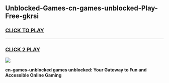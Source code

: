 
## Unblocked-Games-cn-games-unblocked-Play-Free-gkrsi
<h3>
<a href="https://premium76.site?title=cn-games-unblocked&ref=21A">CLICK TO PLAY</a></h3>
<hr>

<h3>
<a href="https://premium76.site?title=cn-games-unblocked&ref=21A">CLICK 2 PLAY</a>
  
</h3>

<a href="https://premium76.site?title=cn-games-unblocked&ref=21A"><img src="https://clearcache.store/games.png"></a>


**cn-games-unblocked games unblocked: Your Gateway to Fun and Accessible Online Gaming**
